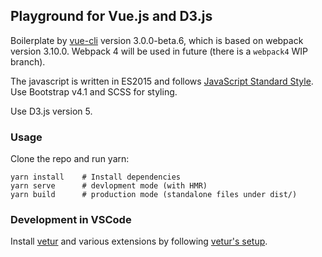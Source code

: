 ## Playground for Vue.js and D3.js
Boilerplate by [vue-cli] version 3.0.0-beta.6, which is based on webpack version 3.10.0.
Webpack 4 will be used in future (there is a `webpack4` WIP branch).

The javascript is written in ES2015 and follows [JavaScript Standard Style].
Use Bootstrap v4.1 and SCSS for styling.

Use D3.js version 5.

[vue-cli]: https://github.com/vuejs/vue-cli
[JavaScript Standard Style]: https://standardjs.com/ 

### Usage
Clone the repo and run yarn:

    yarn install    # Install dependencies
    yarn serve      # devlopment mode (with HMR)
    yarn build      # production mode (standalone files under dist/)

### Development in VSCode
Install [vetur] and various extensions by following [vetur's setup][vetur-setup].

[vetur]: https://marketplace.visualstudio.com/items?itemName=octref.vetur
[vetur-setup]: https://vuejs.github.io/vetur/setup.html